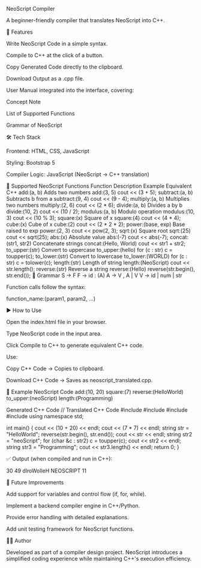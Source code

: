 NeoScript Compiler

A beginner-friendly compiler that translates NeoScript into C++.

🚀 Features

Write NeoScript Code in a simple syntax.

Compile to C++ at the click of a button.

Copy Generated Code directly to the clipboard.

Download Output as a .cpp file.

User Manual integrated into the interface, covering:

Concept Note

List of Supported Functions

Grammar of NeoScript

🛠️ Tech Stack

Frontend: HTML, CSS, JavaScript

Styling: Bootstrap 5

Compiler Logic: JavaScript (NeoScript → C++ translation)

📖 Supported NeoScript Functions
Function	Description	Example	Equivalent C++
add:(a, b)	Adds two numbers	add:(3, 5)	cout << (3 + 5);
subtract:(a, b)	Subtracts b from a	subtract:(9, 4)	cout << (9 - 4);
multiply:(a, b)	Multiplies two numbers	multiply:(2, 6)	cout << (2 * 6);
divide:(a, b)	Divides a by b	divide:(10, 2)	cout << (10 / 2);
modulus:(a, b)	Modulo operation	modulus:(10, 3)	cout << (10 % 3);
square:(x)	Square of x	square:(4)	cout << (4 * 4);
cube:(x)	Cube of x	cube:(2)	cout << (2 * 2 * 2);
power:(base, exp)	Base raised to exp	power:(2, 3)	cout << pow(2, 3);
sqrt:(x)	Square root	sqrt:(25)	cout << sqrt(25);
abs:(x)	Absolute value	abs:(-7)	cout << abs(-7);
concat:(str1, str2)	Concatenate strings	concat:(Hello, World)	cout << str1 + str2;
to_upper:(str)	Convert to uppercase	to_upper:(hello)	for (c : str) c = toupper(c);
to_lower:(str)	Convert to lowercase	to_lower:(WORLD)	for (c : str) c = tolower(c);
length:(str)	Length of string	length:(NeoScript)	cout << str.length();
reverse:(str)	Reverse a string	reverse:(Hello)	reverse(str.begin(), str.end());
📐 Grammar
S → F
F → id : (A)
A → V , A | V
V → id | num | str


Function calls follow the syntax:

function_name:(param1, param2, ...)

▶️ How to Use

Open the index.html file in your browser.

Type NeoScript code in the input area.

Click Compile to C++ to generate equivalent C++ code.

Use:

Copy C++ Code → Copies to clipboard.

Download C++ Code → Saves as neoscript_translated.cpp.

📝 Example
NeoScript Code
add:(10, 20)
square:(7)
reverse:(HelloWorld)
to_upper:(neoScript)
length:(Programming)

Generated C++ Code
// Translated C++ Code
#include <iostream>
#include <cmath>
#include <string>
#include <algorithm>
using namespace std;

int main() {
    cout << (10 + 20) << endl;
    cout << (7 * 7) << endl;
    string str = "HelloWorld";
    reverse(str.begin(), str.end());
    cout << str << endl;
    string str2 = "neoScript";
    for (char &c : str2) c = toupper(c);
    cout << str2 << endl;
    string str3 = "Programming";
    cout << str3.length() << endl;
    return 0;
}



✅ Output (when compiled and run in C++):

30
49
dlroWolleH
NEOSCRIPT
11


🌟 Future Improvements

Add support for variables and control flow (if, for, while).

Implement a backend compiler engine in C++/Python.

Provide error handling with detailed explanations.

Add unit testing framework for NeoScript functions.

👨‍💻 Author

Developed as part of a compiler design project.
NeoScript introduces a simplified coding experience while maintaining C++'s execution efficiency.
